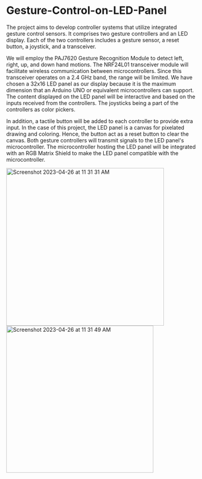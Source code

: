# Gesture-Control-on-LED-Panel
The project aims to develop controller systems that utilize integrated gesture control sensors. It comprises two gesture controllers and an LED display. Each of the two controllers includes a gesture sensor, a reset button, a joystick, and a transceiver.

We will employ the PAJ7620 Gesture Recognition Module to detect left, right, up, and down hand motions. The NRF24L01 transceiver module will facilitate wireless communication between microcontrollers. Since this transceiver operates on a 2.4 GHz band, the range will be limited. We have chosen a 32x16 LED panel as our display because it is the maximum dimension that an Arduino UNO or equivalent microcontrollers can support. The content displayed on the LED panel will be interactive and based on the inputs received from the controllers. The joysticks being a part of the controllers as color pickers.

In addition, a tactile button will be added to each controller to provide extra input. In the case of this project, the LED panel is a canvas for pixelated drawing and coloring. Hence, the button act as a reset button to clear the canvas. Both gesture controllers will transmit signals to the LED panel's microcontroller. The microcontroller hosting the LED panel will be integrated with an RGB Matrix Shield to make the LED panel compatible with the microcontroller.

<img width="418" alt="Screenshot 2023-04-26 at 11 31 31 AM" src="https://user-images.githubusercontent.com/107158272/234642294-4791e84a-d040-450a-bdb5-917031d26630.png">
<img width="390" alt="Screenshot 2023-04-26 at 11 31 49 AM" src="https://user-images.githubusercontent.com/107158272/234642307-9b085b92-130c-4b06-9d63-8fdc9831a237.png">
